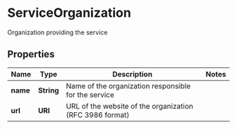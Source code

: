 

# ServiceOrganization

Organization providing the service

## Properties

| Name | Type | Description | Notes |
|------------ | ------------- | ------------- | -------------|
|**name** | **String** | Name of the organization responsible for the service |  |
|**url** | **URI** | URL of the website of the organization (RFC 3986 format) |  |



